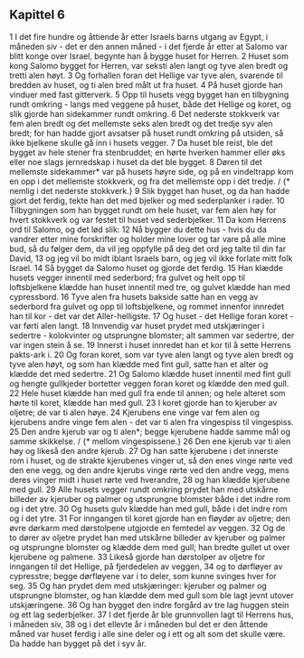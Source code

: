 ## Kapittel 6

1 I det fire hundre og åttiende år etter Israels barns utgang av Egypt, i måneden siv - det er den annen måned - i det fjerde år etter at Salomo var blitt konge over Israel, begynte han å bygge huset for Herren.
2 Huset som kong Salomo bygget for Herren, var seksti alen langt og tyve alen bredt og tretti alen høyt.
3 Og forhallen foran det Hellige var tyve alen, svarende til bredden av huset, og ti alen bred målt ut fra huset.
4 På huset gjorde han vinduer med fast gitterverk.
5 Opp til husets vegg bygget han en tilbygning rundt omkring - langs med veggene på huset, både det Hellige og koret, og slik gjorde han sidekammer rundt omkring.
6 Det nederste stokkverk var fem alen bredt og det mellemste seks alen bredt og det tredje syv alen bredt; for han hadde gjort avsatser på huset rundt omkring på utsiden, så ikke bjelkene skulle gå inn i husets vegger.
7 Da huset ble reist, ble det bygget av hele stener fra stenbruddet; en hørte hverken hammer eller øks eller noe slags jernredskap i huset da det ble bygget.
8 Døren til det mellemste sidekammer* var på husets høyre side, og på en vindeltrapp kom en opp i det mellemste stokkverk, og fra det mellemste opp i det tredje. / {* nemlig i det nederste stokkverk.}
9 Slik bygget han huset, og da han hadde gjort det ferdig, tekte han det med bjelker og med sederplanker i rader.
10 Tilbygningen som han bygget rundt om hele huset, var fem alen høy for hvert stokkverk og var festet til huset ved sederbjelker.
11 Da kom Herrens ord til Salomo, og det lød slik:
12 Nå bygger du dette hus - hvis du da vandrer etter mine forskrifter og holder mine lover og tar vare på alle mine bud, så du følger dem, da vil jeg oppfylle på deg det ord jeg talte til din far David,
13 og jeg vil bo midt iblant Israels barn, og jeg vil ikke forlate mitt folk Israel.
14 Så bygget da Salomo huset og gjorde det ferdig.
15 Han klædde husets vegger innentil med sederbord; fra gulvet og helt opp til loftsbjelkene klædde han huset innentil med tre, og gulvet klædde han med cypressbord.
16 Tyve alen fra husets bakside satte han en vegg av sederbord fra gulvet og opp til loftsbjelkene, og rommet innenfor innredet han til kor - det var det Aller-helligste.
17 Og huset - det Hellige foran koret - var førti alen langt.
18 Innvendig var huset prydet med utskjæringer i sedertre - kolokvinter og utsprungne blomster; alt sammen var sedertre, der var ingen stein å se.
19 Innerst i huset innredet han et kor til å sette Herrens pakts-ark i.
20 Og foran koret, som var tyve alen langt og tyve alen bredt og tyve alen høyt, og som han klædde med fint gull, satte han et alter og klædde det med sedertre.
21 Og Salomo klædde huset innentil med fint gull og hengte gullkjeder bortetter veggen foran koret og klædde den med gull.
22 Hele huset klædde han med gull fra ende til annen; og hele alteret som hørte til koret, klædde han med gull.
23 I koret gjorde han to kjeruber av oljetre; de var ti alen høye.
24 Kjerubens ene vinge var fem alen og kjerubens andre vinge fem alen - det var ti alen fra vingespiss til vingespiss.
25 Den andre kjerub var og ti alen*; begge kjerubene hadde samme mål og samme skikkelse. / {* mellom vingespissene.}
26 Den ene kjerub var ti alen høy og likeså den andre kjerub.
27 Og han satte kjerubene i det innerste rom i huset, og de strakte kjerubenes vinger ut, så den enes vinge rørte ved den ene vegg, og den andre kjerubs vinge rørte ved den andre vegg, mens deres vinger midt i huset rørte ved hverandre,
28 og han klædde kjerubene med gull.
29 Alle husets vegger rundt omkring prydet han med utskårne billeder av kjeruber og palmer og utsprungne blomster både i det indre rom og i det ytre.
30 Og husets gulv klædde han med gull, både i det indre rom og i det ytre.
31 For inngangen til koret gjorde han en fløydør av oljetre; den øvre dørkarm med dørstolpene utgjorde en femtedel av veggen.
32 Og de to dører av oljetre prydet han med utskårne billeder av kjeruber og palmer og utsprungne blomster og klædde dem med gull; han bredte gullet ut over kjerubene og palmene.
33 Likeså gjorde han dørstolper av oljetre for inngangen til det Hellige, på fjerdedelen av veggen,
34 og to dørfløyer av cypresstre; begge dørfløyene var i to deler, som kunne svinges hver for seg.
35 Og han prydet dem med utskjæringer: kjeruber og palmer og utsprungne blomster, og han klædde dem med gull som ble lagt jevnt utover utskjæringene.
36 Og han bygget den indre forgård av tre lag huggen stein og ett lag sederbjelker.
37 I det fjerde år ble grunnvollen lagt til Herrens hus, i måneden siv,
38 og i det ellevte år i måneden bul det er den åttende måned var huset ferdig i alle sine deler og i ett og alt som det skulle være. Da hadde han bygget på det i syv år.
